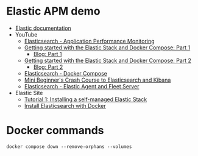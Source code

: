 # Elastic APM demo

* [Elastic documentation](https://www.elastic.co/guide/index.html)
* YouTube
    * [Elasticsearch - Application Performance Monitoring](https://www.youtube.com/playlist?list=PLPatHYWw1RVvMiC44TRgHJn8_FwI90QZc)
    * [Getting started with the Elastic Stack and Docker Compose: Part 1](https://www.youtube.com/watch?v=FYr7HVLlvcs)
        * [Blog: Part 1](https://www.elastic.co/blog/getting-started-with-the-elastic-stack-and-docker-compose)
    * [Getting started with the Elastic Stack and Docker Compose: Part 2](https://www.youtube.com/watch?v=q74_FfM7sn0)
        * [Blog: Part 2](https://www.elastic.co/blog/getting-started-with-the-elastic-stack-and-docker-compose-part-2)
    * [Elasticsearch - Docker Compose](https://www.youtube.com/playlist?list=PLPatHYWw1RVuaGUCZoqEnoqkxLed2jr-u)
    * [Mini Beginner's Crash Course to Elasticsearch and Kibana](https://www.youtube.com/playlist?list=PL_mJOmq4zsHbcdoeAwNWuhEWwDARMMBta)
    * [Elasticsearch - Elastic Agent and Fleet Server](https://www.youtube.com/playlist?list=PLPatHYWw1RVsoX4jww-N4W6x-TscezmaC)
* Elastic Site
    * [Tutorial 1: Installing a self-managed Elastic Stack](https://www.elastic.co/guide/en/elastic-stack/8.13/installing-stack-demo-self.html)
    * [Install Elasticsearch with Docker](https://www.elastic.co/guide/en/elasticsearch/reference/current/docker.html)

# Docker commands
```
docker compose down --remove-orphans --volumes
```
